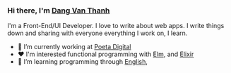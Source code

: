 ### Hi there, I'm [Dang Van Thanh](https://dangthanh.org)

I'm a Front-End/UI Developer. I love to write about web apps. I write things down and sharing with everyone everything I work on, I learn.

- 🏢 I’m currently working at [Poeta Digital](https://poetadigital.com/)
- ♥️ I'm interested functional programming with [Elm](https://elm-lang.org/), and [Elixir](https://elixir-lang.org/)
- 🌱 I’m learning programming through [English](https://en.wikipedia.org/wiki/English_language), 

<!--
- 👯 I’m looking to collaborate on ...
- 🤔 I’m looking for help with ...
- 💬 Ask me about ...
- 📫 How to reach me: ...
- 😄 Pronouns: ...
- ⚡ Fun fact: ...
![Dang Van Thanh's top languages](https://github-readme-stats.vercel.app/api/top-langs/?username=dangvanthanh&theme=dracula&layout=compact)
-->
